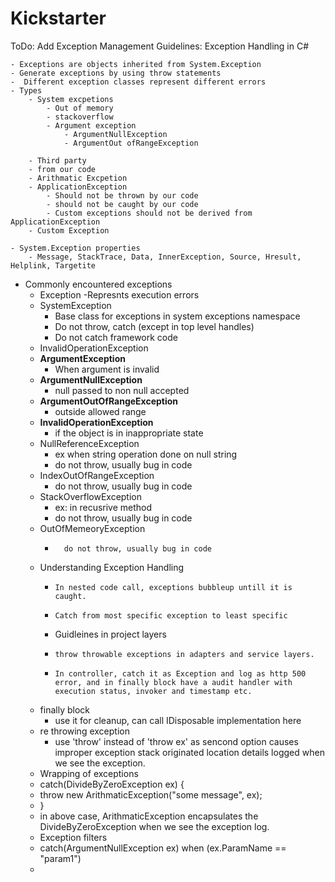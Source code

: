 # Kickstarter

ToDo: Add Exception Management
Guidelines:
Exception Handling in C#
	
	- Exceptions are objects inherited from System.Exception
	- Generate exceptions by using throw statements
	-  Different exception classes represent different errors
	- Types
		- System excpetions
			- Out of memory
			- stackoverflow
			- Argument exception
				- ArgumentNullException
				- ArgumentOut ofRangeException
		
		- Third party
		- from our code
		- Arithmatic Excpetion
		- ApplicationException
			- Should not be thrown by our code
			- should not be caught by our code
			- Custom exceptions should not be derived from ApplicationException
		- Custom Exception
		
	- System.Exception properties
		- Message, StackTrace, Data, InnerException, Source, Hresult, Helplink, Targetite
- Commonly encountered exceptions
	- Exception
 		-Represnts execution errors 
 	- SystemException
  	  	- Base class for exceptions in system exceptions namespace
     	- Do not throw, catch (except in top level handles)
        - Do not catch framework code
   	- InvalidOperationException
   	- **ArgumentException**
  	 	- 	When argument is invalid
   	- **ArgumentNullException**
   		- 	null passed to non null accepted 
   	- **ArgumentOutOfRangeException**
   		- 	outside allowed range
   	- **InvalidOperationException**
   		- 	if the object is in inappropriate state
   	- NullReferenceException
	   	- 	ex when string operation done on null string
	   	- 	do not throw, usually bug in code
   	- IndexOutOfRangeException
   		- 	do not throw, usually bug in code
   	- StackOverflowException
	   	- 	ex: in recusrive method
	   	- 	do not throw, usually bug in code
   	- OutOfMemeoryException
   		-   	do not throw, usually bug in code
 
  - Understanding Exception Handling
	  - 	In nested code call, exceptions bubbleup untill it is caught.
	  - 	Catch from most specific exception to least specific
	  - Guidleines in project layers
	  - 	throw throwable exceptions in adapters and service layers.
	  - 	In controller, catch it as Exception and log as http 500 error, and in finally block have a audit handler with execution status, invoker and timestamp etc.
  - finally block
  	- use it for cleanup, can call IDisposable implementation here
  - re throwing exception
   	- use 'throw' instead of 'throw ex' as sencond option causes improper exception stack originated location details logged when we see the exception.
   - Wrapping of exceptions
   	- catch(DivideByZeroException ex) {
   	-	throw new ArithmaticException("some message", ex);
   	- }
   	- in above case, ArithmaticException encapsulates the DivideByZeroException when we see the exception log.
   - Exception filters
   	- catch(ArgumentNullException ex) when (ex.ParamName == "param1")
   - 


   

















  
